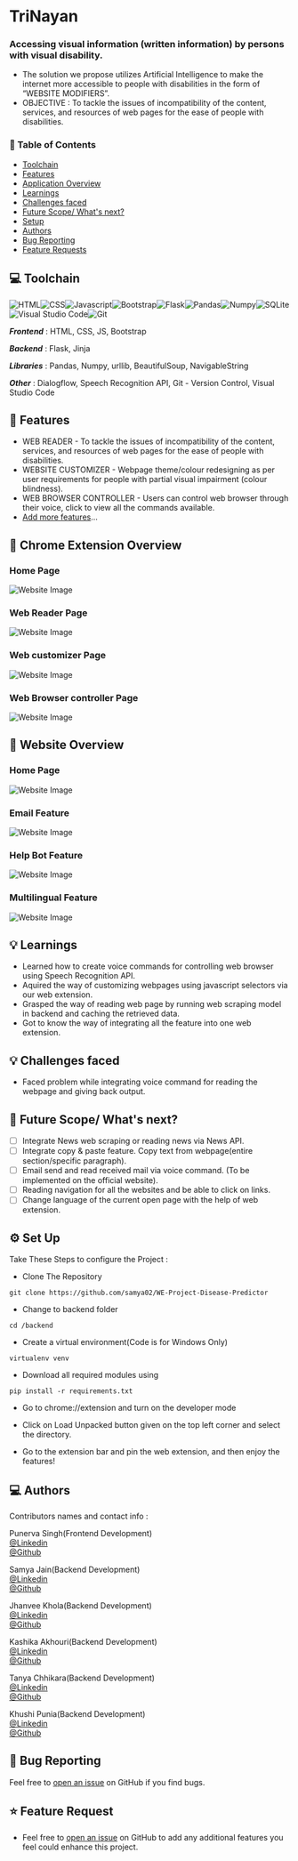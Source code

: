# TriNayan
### Accessing visual information (written information) by persons with visual disability.

*  The solution we propose utilizes Artificial Intelligence to make the internet more accessible to people with disabilities in the form of “WEBSITE MODIFIERS”.
* OBJECTIVE : To tackle the issues of incompatibility of the content, services, and resources of web pages for the ease of people with disabilities.

### 📌 Table of Contents
* [Toolchain](#toolchain)
* [Features](#features)
* [Application Overview](#overview)
* [Learnings](#learning)
* [Challenges faced](#challenges)
* [Future Scope/ What's next?](#scope)
* [Setup](#setup)
* [Authors](#authors)
* [Bug Reporting](#bug)
* [Feature Requests](#feature-request)


<a id="toolchain"></a>
## 💻 Toolchain

<img alt="HTML" src="https://img.shields.io/badge/html5-%23E34F26.svg?style=for-the-badge&logo=html5&logoColor=white"/><img alt="CSS" src="https://img.shields.io/badge/css3-%231572B6.svg?style=for-the-badge&logo=css3&logoColor=white"/><img alt="Javascript" src="https://img.shields.io/badge/javascript-%23323330.svg?style=for-the-badge&logo=javascript&logoColor=%23F7DF1E"/><img alt="Bootstrap" src="https://img.shields.io/badge/bootstrap-%23563D7C.svg?style=for-the-badge&logo=bootstrap&logoColor=white"/><img alt="Flask" src="https://img.shields.io/badge/flask-%23000.svg?style=for-the-badge&logo=flask&logoColor=white"/><img alt="Pandas" src="https://img.shields.io/badge/pandas-%23150458.svg?style=for-the-badge&logo=pandas&logoColor=white" /><img alt="Numpy" src="https://img.shields.io/badge/numpy-%23013243.svg?style=for-the-badge&logo=numpy&logoColor=white" /><img alt="SQLite" src="https://img.shields.io/badge/sqlite-%2307405e.svg?style=for-the-badge&logo=sqlite&logoColor=white" /><img alt="Visual Studio Code" src="https://img.shields.io/badge/VisualStudioCode-0078d7.svg?style=for-the-badge&logo=visual-studio-code&logoColor=white"/><img alt="Git" src="https://img.shields.io/badge/git-%23F05033.svg?style=for-the-badge&logo=git&logoColor=white"/>

***Frontend*** : HTML, CSS, JS, Bootstrap

***Backend*** : Flask, Jinja

***Libraries*** : Pandas, Numpy, urllib, BeautifulSoup, NavigableString

***Other*** : Dialogflow, Speech Recognition API, Git - Version Control, Visual Studio Code


<a id="features"></a>
## 🚀 Features
- WEB READER - To tackle the issues of incompatibility of the content, services, and resources of web pages for the ease of people with disabilities.
- WEBSITE CUSTOMIZER - Webpage theme/colour redesigning as per user requirements for people with partial visual impairment (colour blindness).
- WEB BROWSER CONTROLLER - Users can control web browser through their voice, click to view all the commands available.
- [Add more features](#feature-request)...

<a id="overview"></a>

## 📖 Chrome Extension Overview
### Home Page
![Website Image]()
### Web Reader Page
![Website Image]()
### Web customizer Page
![Website Image]()
### Web Browser controller Page
![Website Image]()

## 📖 Website Overview
### Home Page
![Website Image]()
### Email Feature
![Website Image]()
### Help Bot Feature
![Website Image]()
### Multilingual Feature
![Website Image]()

<a id="learning"></a>
## 💡 Learnings
- Learned how to create voice commands for controlling web browser using Speech Recognition API.
- Aquired the way of customizing webpages using javascript selectors via our web extension.
- Grasped the way of reading web page by running web scraping model in backend and caching the retrieved data.
- Got to know the way of integrating all the feature into one web extension.

<a id="challenges"></a>
## 💡 Challenges faced
- Faced problem while integrating voice command for reading the webpage and giving back output.

<a id="scope"></a>
## 🚧 Future Scope/ What's next?
- [ ] Integrate News web scraping or reading news via News API.
- [ ] Integrate copy & paste feature. Copy text from webpage(entire section/specific paragraph).
- [ ] Email send and read received mail via voice command. (To be implemented on the official website).
- [ ] Reading navigation for all the websites and be able to click on links.
- [ ] Change language of the current open page with the help of web extension.

<a id="setup"></a>
## ⚙️ Set Up

Take These Steps to configure the Project :

* Clone The Repository
```
git clone https://github.com/samya02/WE-Project-Disease-Predictor
```

* Change to backend folder
```
cd /backend
```

* Create a virtual environment(Code is for Windows Only)
```
virtualenv venv 
```

* Download all required modules using
```
pip install -r requirements.txt
```

* Go to chrome://extension and turn on the developer mode

* Click on Load Unpacked button given on the top left corner and select the directory.

* Go to the extension bar and pin the web extension, and then enjoy the features!

<a id="authors"></a>
## 💻 Authors

Contributors names and contact info :

Punerva Singh(Frontend Development)<br> 
[@Linkedin](https://www.linkedin.com/in/punerva-singh-958305204)
<br>
[@Github](https://github.com/punervasingh)
<br>

Samya Jain(Backend Development)<br>
[@Linkedin](https://www.linkedin.com/in/samya-jain-a68443204)
<br>
[@Github](https://github.com/samya02)

Jhanvee Khola(Backend Development)<br>
[@Linkedin](https://www.linkedin.com/in/jhanvee-khola/)
<br>
[@Github](https://github.com/jhanvee-khola)

Kashika Akhouri(Backend Development)<br>
[@Linkedin](https://www.linkedin.com/in/kashika-akhouri-050b4a202/)
<br>
[@Github](https://github.com/kashika0112)

Tanya Chhikara(Backend Development)<br>
[@Linkedin](https://www.linkedin.com/in/tanyachhikara24/)
<br>
[@Github]()

Khushi Punia(Backend Development)<br>
[@Linkedin](https://www.linkedin.com/in/khushi-punia-7261b5204/)
<br>
[@Github](https://github.com/khushipunia21)
<br>

<a id="bug"></a>
## 🐛 Bug Reporting
Feel free to [open an issue](https://github.com/PunervaSingh/TriNayan/issues) on GitHub if you find bugs.

<a id="feature-request"></a>
## ⭐ Feature Request
- Feel free to [open an issue](https://github.com/PunervaSingh/TriNayan/issues) on GitHub to add any additional features you feel could enhance this project.  

